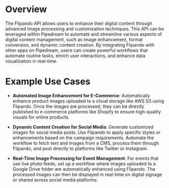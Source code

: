 # Overview

The Flipando API allows users to enhance their digital content through advanced image processing and customization techniques. This API can be leveraged within Pipedream to automate and streamline various aspects of digital content management, such as image enhancement, format conversion, and dynamic content creation. By integrating Flipando with other apps on Pipedream, users can create powerful workflows that automate routine tasks, enrich user interactions, and enhance data visualization in real-time.

# Example Use Cases

- **Automated Image Enhancement for E-Commerce**: Automatically enhance product images uploaded to a cloud storage like AWS S3 using Flipando. Once the images are processed, they can be directly published to e-commerce platforms like Shopify to ensure high-quality visuals for online products.

- **Dynamic Content Creation for Social Media**: Generate customized images for social media posts. Use Flipando to apply specific styles or enhancements based on the campaign requirements. Automate the workflow to fetch text and images from a CMS, process them through Flipando, and post directly to platforms like Twitter or Instagram.

- **Real-Time Image Processing for Event Management**: For events that use live photo feeds, set up a workflow where images uploaded to a Google Drive folder are automatically enhanced using Flipando. The processed images can then be displayed in real-time on digital signage or shared across social media platforms.
